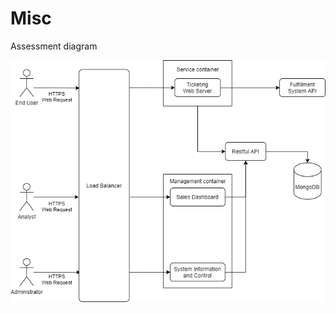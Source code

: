 # Misc

Assessment diagram

![Assessment](https://github.com/LewiksR/Misc/blob/master/systemDiagramBigDataCorp.png)
